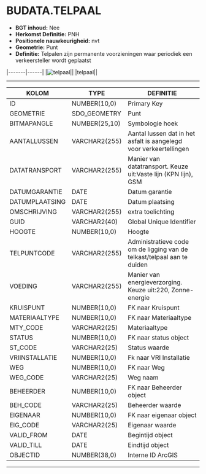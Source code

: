 ﻿# BUDATA.TELPAAL


* __BGT inhoud:__ Nee
* __Herkomst Definitie:__ PNH
* __Positionele nauwkeurigheid:__ nvt
* __Geometrie:__ Punt
* __Definitie:__ Telpalen zijn permanente voorzieningen waar periodiek een verkeersteller wordt geplaatst


|-------|------|
|![telpaal](objectbladen\4_Ovl_Vri\telpaal.png)||
|telpaal||

***

|KOLOM                           	|TYPE          	|DEFINITIE|
|------                          	|----          	|-----    |
|ID                              	|NUMBER(10,0)  	|Primary Key|
|GEOMETRIE                       	|SDO_GEOMETRY  	|Punt|
|BITMAPANGLE                     	|NUMBER(25,10) 	|Symbologie hoek|
|AANTALLUSSEN                    	|VARCHAR2(255) 	|Aantal lussen dat in het asfalt is aangelegd voor verkeertellingen|
|DATATRANSPORT                   	|VARCHAR2(255) 	|Manier van datatransport. Keuze uit:Vaste lijn (KPN lijn), GSM|
|DATUMGARANTIE                   	|DATE          	|Datum garantie|
|DATUMPLAATSING                  	|DATE          	|Datum plaatsing|
|OMSCHRIJVING                    	|VARCHAR2(255) 	|extra toelichting|
|GUID                            	|VARCHAR2(40)  	|Global Unique Identifier|
|HOOGTE                          	|NUMBER(10,0)  	|Hoogte|
|TELPUNTCODE                     	|VARCHAR2(255) 	|Administratieve code om de ligging van de telkast/telpaal aan te duiden|
|VOEDING                         	|VARCHAR2(255) 	|Manier van energieverzorging. Keuze uit:220, Zonne-energie|
|KRUISPUNT                       	|NUMBER(10,0)  	|FK naar Kruispunt|
|MATERIAALTYPE                   	|NUMBER(10,0)  	|FK naar Materiaaltype|
|MTY_CODE                        	|VARCHAR2(25)  	|Materiaaltype|
|STATUS                          	|NUMBER(10,0)  	|FK naar status object|
|ST_CODE                         	|VARCHAR2(25)  	|Status waarde|
|VRIINSTALLATIE                  	|NUMBER(10,0)  	|Fk naar VRI Installatie|
|WEG                             	|NUMBER(10,0)  	|FK naar Weg|
|WEG_CODE                        	|VARCHAR2(25)  	|Weg naam|
|BEHEERDER                       	|NUMBER(10,0)  	|FK naar Beheerder object|
|BEH_CODE                        	|VARCHAR2(25)  	|Beheerder waarde|
|EIGENAAR                        	|NUMBER(10,0)  	|FK naar eigenaar object|
|EIG_CODE                        	|VARCHAR2(25)  	|Eigenaar waarde|
|VALID_FROM                      	|DATE          	|Begintijd object|
|VALID_TILL                      	|DATE          	|Eindtijd object|
|OBJECTID                        	|NUMBER(38,0)   |Interne ID ArcGIS|

***
